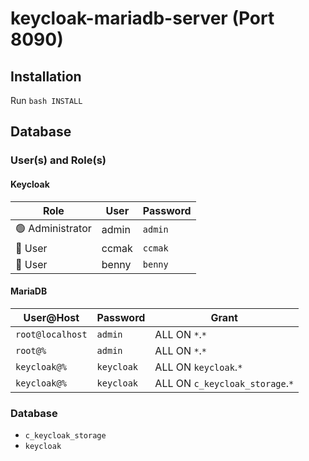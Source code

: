 # keycloak-mariadb-server (Port 8090)
## Installation
Run `bash INSTALL`
## Database
### User(s) and Role(s)
#### Keycloak
|Role|User|Password|
|---|---|---|
|:green_circle: Administrator|admin|`admin`|
|:large_blue_circle: User|ccmak|`ccmak`|
|:large_blue_circle: User|benny|`benny`|
#### MariaDB 
|User@Host|Password|Grant|
|---|---|---|
|`root@localhost`|`admin`|ALL ON `*`.`*`|
|`root@%`|`admin`|ALL ON `*`.`*`|
|`keycloak@%`|`keycloak`|ALL ON `keycloak`.`*`|
|`keycloak@%`|`keycloak`|ALL ON `c_keycloak_storage`.`*`|
### Database
- `c_keycloak_storage`
- `keycloak`
